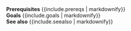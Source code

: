 <div class="card mb-2">
	<div class="card-body">
		<div class="row">
			<div class="col-md-4 col-sm-12 pb-2">
				<strong>Prerequisites</strong>
				{{include.prereqs | markdownify}}
			</div>
			<div class="col-md-4 col-sm-12 pb-2">
				<strong>Goals</strong>
				{{include.goals | markdownify}}
			</div>
			<div class="col-md-4 col-sm-12 pb-2">
				<strong>See also</strong>
				{{include.seealso | markdownify}}
			</div>
		</div>
	</div>
</div>